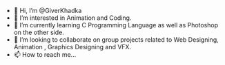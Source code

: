 - 👋 Hi, I’m @GiverKhadka
- 👀 I’m interested in Animation and Coding.
- 🌱 I’m currently learning C Programming Language as well as Photoshop on the other side.
- 💞️ I’m looking to collaborate on group projects related to Web Designing, Animation , Graphics Designing and VFX.
- 📫 How to reach me...

<!---
GiverKhadka/GiverKhadka is a ✨ special ✨ repository because its `README.md` (this file) appears on your GitHub profile.
You can click the Preview link to take a look at your changes.
--->
